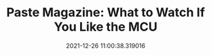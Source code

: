 ---
date: 2021-12-26 11:00:38.319016
link:
  source: web
  source_url: https://roytang.net
  text: 'Paste Magazine: What to Watch If You Like the MCU'
  url: https://www.pastemagazine.com/movies/movies-like-mcu/
source: web
syndicated:
- type: mastodon
  url: https://mastodon.technology/users/roytang/statuses/107512885345729044
- type: twitter
  url: https://twitter.com/roytang/status/1475058974235889669/
tags:
- movies
title: 'Paste Magazine: What to Watch If You Like the MCU'
---